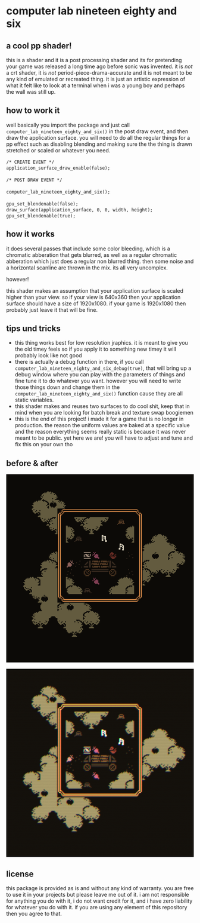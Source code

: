 # computer lab nineteen eighty and six

## a cool pp shader!
this is a shader and it is a post processing shader and its for pretending your game was released a long time ago before sonic was invented. it is _not_ a crt shader, it is _not_ period-piece-drama-accurate and it is not meant to be any kind of emulated or recreated thing. it is just an artistic expression of what it felt like to look at a terminal when i was a young boy and perhaps the wall was still up.

## how to work it
well basically you import the package and just call `computer_lab_nineteen_eighty_and_six()` in the post draw event, and then draw the application surface. you will need to do all the regular things for a pp effect such as disabling blending and making sure the the thing is drawn stretched or scaled or whatever you need.

```gml
/* CREATE EVENT */
application_surface_draw_enable(false);

/* POST DRAW EVENT */

computer_lab_nineteen_eighty_and_six();

gpu_set_blendenable(false);
draw_surface(application_surface, 0, 0, width, height);
gpu_set_blendenable(true);
```

## how it works
it does several passes that include some color bleeding, which is a chromatic abberation that gets blurred, as well as a regular chromatic abberation which just does a regular non blurred thing. then some noise and a horizontal scanline are thrown in the mix. its all very uncomplex.

however!

this shader makes an assumption that your application surface is scaled higher than your view. so if your view is 640x360 then your application surface should have a size of 1920x1080. if your game is 1920x1080 then probably just leave it that will be fine.

## tips und tricks
- this thing works best for low resolution jraphics. it is meant to give you the old timey feels so if you apply it to something new timey it will probably look like not good
- there is actually a debug function in there, if you call `computer_lab_nineteen_eighty_and_six_debug(true)`, that will bring up a debug window where you can play with the parameters of things and fine tune it to do whatever you want. however you will need to write those things down and change them in the `computer_lab_nineteen_eighty_and_six()` function cause they are all static variables.
- this shader makes and reuses two surfaces to do cool shit, keep that in mind when you are looking for batch break and texture swap boogiemen
- this is the end of this project! i made it for a game that is no longer in production. the reason the uniform values are baked at a specific value and the reason everything seems really static is because it was never meant to be public. yet here we are! you will have to adjust and tune and fix this on your own tho

## before & after
![shows a cool picture before the filter](https://github.com/attic-stuff/computer-lab-nineteen-eighty-and-six/blob/master/without.png)
  
  ![shows a cool picture after the filter](https://github.com/attic-stuff/computer-lab-nineteen-eighty-and-six/blob/master/with.png)

  ## license
  this package is provided as is and without any kind of warranty. you are free to use it in your projects but please leave me out of it. i am not responsible for anything you do with it, i do not want credit for it, and i have zero liability for whatever you do with it. if you are using any element of this repository then you agree to that.